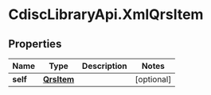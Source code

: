 # CdiscLibraryApi.XmlQrsItem

## Properties

Name | Type | Description | Notes
------------ | ------------- | ------------- | -------------
**self** | [**QrsItem**](QrsItem.md) |  | [optional] 


